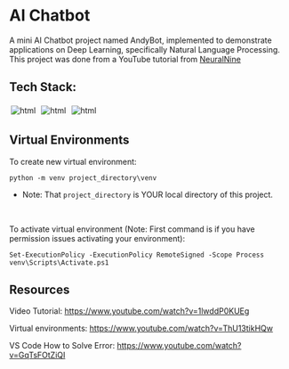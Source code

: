 # AI Chatbot
A mini AI Chatbot project named AndyBot, implemented to demonstrate applications on Deep Learning, specifically
Natural Language Processing. This project was done from a YouTube tutorial from [NeuralNine](https://www.youtube.com/watch?v=1lwddP0KUEg)

## Tech Stack:
<p align="left">
<img src="https://img.shields.io/badge/python-3670A0?style=for-the-badge&logo=python&logoColor=ffdd54" alt="html" style="vertical-align:top; margin:3px">
<img src="https://img.shields.io/badge/TensorFlow-FF6F00?style=for-the-badge&logo=TensorFlow&logoColor=white" alt="html" style="vertical-align:top; margin:3px">
<img src="https://img.shields.io/badge/YouTube-FF0000?style=for-the-badge&logo=youtube&logoColor=white" alt="html" style="vertical-align:top; margin:3px">
</p>

## Virtual Environments
To create new virtual environment:
```
python -m venv project_directory\venv
```
- Note: That `project_directory` is YOUR local directory of this project.

<br/>

To activate virtual environment (Note: First command is if you have permission issues activating your environment): 

```
Set-ExecutionPolicy -ExecutionPolicy RemoteSigned -Scope Process
venv\Scripts\Activate.ps1
```


## Resources
Video Tutorial: https://www.youtube.com/watch?v=1lwddP0KUEg

Virtual environments: https://www.youtube.com/watch?v=ThU13tikHQw

VS Code How to Solve Error: https://www.youtube.com/watch?v=GqTsFOtZiQI